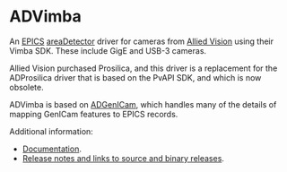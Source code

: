 ADVimba
===========
An 
[EPICS](http://www.aps.anl.gov/epics)
[areaDetector](https://github.com/areaDetector/areaDetector/blob/master/README.md)
driver for cameras from 
[Allied Vision](http://www.alliedvision.com) using their Vimba SDK.
These include GigE and USB-3 cameras.  

Allied Vision purchased Prosilica, and this driver is a replacement for the ADProsilica driver
that is based on the PvAPI SDK, and which is now obsolete.

ADVimba is based on [ADGenICam](https://areadetector.github.io/master/ADGenICam/ADGenICam.html), 
which handles many of the details of mapping GenICam features to EPICS records.

Additional information:
* [Documentation](https://areadetector.github.io/master/ADVimba/ADVimba.html).
* [Release notes and links to source and binary releases](RELEASE.md).
